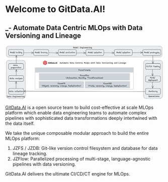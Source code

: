# Welcome to GitData.AI!
## _- Automate Data Centric MLOps with Data Versioning and Lineage

![GitData.AI Architecture](./profile/gitdataai-architecture.png)

[GitData.AI](https://gitdata.ai) is a open source team to build cost-effective at scale MLOps platform which enable data engineering teams to automate complex pipelines with sophisticated data transformations deeply intertwined with the data itself. 

We take the unique composable modular approach to build the entire MLOps platform: 
1. JZFS / JZDB: Git-like version control filesystem and database for data lineage tracking. 
2. JZFlow: Parallelized processing of multi-stage, language-agnostic pipelines with data versioning.

GitData.AI delivers the ultimate CI/CD/CT engine for MLOps.
